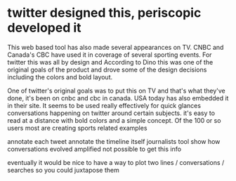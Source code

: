# twitter designed this, periscopic developed it

This web based tool has also made several appearances on TV. CNBC and Canada's CBC have used it in coverage of several sporting events. For twitter this was all by design and According to Dino this was one of the original goals of the product and drove some of the design decisions including the colors and bold layout. 

One of twitter's original goals was to put this on TV and that's what they've done, it's been on cnbc and cbc in canada. USA today has also embedded it in their site. It seems to be used really effectively for quick glances conversations happening on twitter around certain subjects. it's easy to read at a distance with bold colors and a simple concept.  Of the 100 or so users most are creating sports related examples

annotate each tweet
annotate the timeline itself
journalists tool
show how conversations evolved
amplified
not possible to get this info

eventually it would be nice to have a way to plot two lines / conversations / searches
so you could juxtapose them